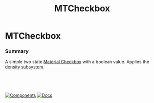 ﻿---
uid: C.MTCheckbox
title: MTCheckbox
---
# MTCheckbox

### Summary

A simple two state [Material Checkbox](https://github.com/material-components/material-components-web/tree/v7.0.0/packages/mdc-checkbox#selection-controls-checkboxes) with a boolean value. Applies the [density subsystem](xref:A.Density).

&nbsp;

&nbsp;

[![Components](https://img.shields.io/static/v1?label=Components&message=Core&color=blue)](xref:A.CoreComponents)
[![Docs](https://img.shields.io/static/v1?label=API%20Documentation&message=MTCheckbox&color=brightgreen)](xref:BlazorMdc.MTCheckbox)